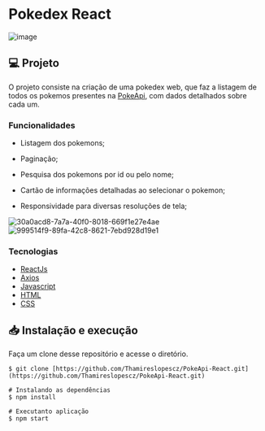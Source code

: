 # Pokedex React

![image](https://user-images.githubusercontent.com/94990663/169672142-25bfcd48-62da-4f4e-b990-0c833351720b.png)

## 💻 Projeto

O projeto consiste na criação de uma pokedex web, que faz a listagem de todos os pokemos presentes na [PokeApi](https://pokeapi.co/), com dados detalhados sobre cada um.

### Funcionalidades

- Listagem dos pokemons;

- Paginação;

- Pesquisa dos pokemons por id ou pelo nome;

- Cartão de informações detalhadas ao selecionar o pokemon;

- Responsividade para diversas resoluções de tela;

![30a0acd8-7a7a-40f0-8018-669f1e27e4ae](https://user-images.githubusercontent.com/94990663/169672460-7b630f71-c8b0-4ce2-bfa5-ab45231ef46e.jpg) ![999514f9-89fa-42c8-8621-7ebd928d19e1](https://user-images.githubusercontent.com/94990663/169672464-2cd524d9-a507-4151-837b-1d867c2b639e.jpg)


### Tecnologias

- [ReactJs](https://pt-br.reactjs.org/)
- [Axios](https://axios-http.com/ptbr/docs/intro)
- [Javascript](https://developer.mozilla.org/pt-BR/docs/Web/JavaScript)
- [HTML](https://developer.mozilla.org/pt-BR/docs/Web/HTML)
- [CSS](https://developer.mozilla.org/pt-BR/docs/Web/CSS)

## 📥 Instalação e execução

Faça um clone desse repositório e acesse o diretório.

```
$ git clone [https://github.com/Thamireslopescz/PokeApi-React.git](https://github.com/Thamireslopescz/PokeApi-React.git)
```

```
# Instalando as dependências
$ npm install

# Executanto aplicação
$ npm start
```
